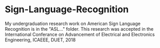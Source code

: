 # Sign-Language-Recognition
My undergraduation research work on 
American Sign Language Recognition is in the "ASL..." folder.
This research was accepted in the 
International Conferance on Advancement of Electrical and Electronics Engineering, ICAEEE, DUET, 2018
